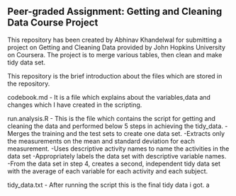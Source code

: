 ## Peer-graded Assignment: Getting and Cleaning Data Course Project

This repository has been created by Abhinav Khandelwal for submitting a project on Getting and Cleaning Data
provided by John Hopkins University on Coursera. The project is to merge various tables, then clean and make tidy data set.

This repository is the brief introduction about the files which are stored in the repository.

codebook.md - It is a file which explains about the variables,data and changes which I have created in the scripting.

run.analysis.R - This is the file which contains the script for getting and cleaning the data and performed below 5 steps in achieving the                   tidy_data.
                -Merges the training and the test sets to create one data set.
                -Extracts only the measurements on the mean and standard deviation for each measurement. 
                -Uses descriptive activity names to name the activities in the data set
                -Appropriately labels the data set with descriptive variable names. 
                -From the data set in step 4, creates a second, independent tidy data set with the average of each variable for each activity                 and each subject.
                
tidy_data.txt - After running the script this is the final tidy data i got.
a


